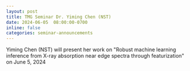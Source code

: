 ```yaml
---
layout: post
title: TMG Seminar Dr. Yiming Chen (NST)
date: 2024-06-05  08:00:00-0700
inline: false
categories: seminar-announcements
---
```


Yiming Chen (NST)  will present her work on "Robust machine learning inference from X-ray absorption near edge spectra through featurization" on June 5, 2024 

